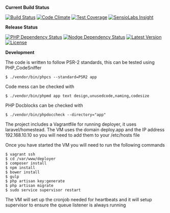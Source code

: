 **Current Build Status**

[![Build Status](http://ci.rebelinblue.com/build-status/image/3?branch=master)](http://ci.rebelinblue.com/build-status/view/3?branch=master)
[![Code Climate](https://codeclimate.com/github/REBELinBLUE/deployer/badges/gpa.svg)](https://codeclimate.com/github/REBELinBLUE/deployer)
[![Test Coverage](https://codeclimate.com/github/REBELinBLUE/deployer/badges/coverage.svg)](https://codeclimate.com/github/REBELinBLUE/deployer)
[![SensioLabs Insight](https://img.shields.io/sensiolabs/i/686dd98b-c0e5-465b-8f14-29b1cab47f3b.svg)](https://insight.sensiolabs.com/projects/686dd98b-c0e5-465b-8f14-29b1cab47f3b)

**Release Status**

[![PHP Dependency Status](https://www.versioneye.com/user/projects/5531329410e7141211000f29/badge.svg)](https://www.versioneye.com/user/projects/5531329410e7141211000f29)
[![Nodge Dependency Status](https://www.versioneye.com/user/projects/5531329610e714f9e500109c/badge.svg)](https://www.versioneye.com/user/projects/5531329610e714f9e500109c)
[![Latest Version](https://img.shields.io/github/release/REBELinBLUE/deployer.svg)](https://github.com/REBELinBLUE/deployer/releases)
[![License](https://img.shields.io/github/license/rebelinblue/deployer.svg)](https://github.com/REBELinBLUE/deployer/blob/master/LICENSE.md)

**Development**

The code is written to follow PSR-2 standards, this can be tested using PHP_CodeSniffer

    $ ./vendor/bin/phpcs --standard=PSR2 app

Code mess can be checked with

    $ ./vendor/bin/phpmd app text design,unusedcode,naming,codesize

PHP Docblocks can be checked with

    $ ./vendor/bin/phpdoccheck --directory="app"

The project includes a Vagrantfile for running deployer, it uses laravel/homestead. The VM uses the domain deploy.app and the IP address 192.168.10.10 so you will need to add them to your /etc/hosts file

Once you have started the VM you will need to run the following commands

    $ vagrant ssh
    $ cd /var/www/deployer
    $ composer install
    $ npm install
    $ bower install
    $ gulp
    $ php artisan key:generate
    $ php artisan migrate
    $ sudo service supervisor restart

The VM will set up the cronjob needed for heartbeats and it will setup supervisor to ensure the queue listener is always running
